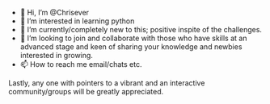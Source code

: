 - 👋 Hi, I’m @Chrisever
- 👀 I’m interested in learning python
- 🌱 I’m currently/completely new to this; positive inspite of the challenges. 
- 💞️ I’m looking to join and collaborate with those who have skills at an advanced stage and keen of sharing your knowledge and newbies interested in growing.
- 📫 How to reach me email/chats etc.

Lastly, any one with pointers to a vibrant and an interactive community/groups will be greatly appreciated.


<!---
Chrisever/Chrisever is a ✨ special ✨ repository because its `README.md` (this file) appears on your GitHub profile.
You can click the Preview link to take a look at your changes.
--->
